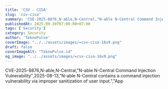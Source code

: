```yaml
---
title: 'CSV - CISA'
slug: 'csv-cisa'
summary: 'CVE-2025-8876,N-able,N-Central,"N-able N-Central Command Injection Vulnerability",2025-08-13,"N-able N-Central contains a command injection vulnerability via improper sanitization of user input.","App'
publishedAt: 2025-09-30T07:00:00+07:00
tags: ['Security']
category: Security
author: 'TeknoPulse'
coverImage: "../../assets/images/=csv-cisa-16x9.png"
draft: false
coverImageAlt: "TeknoPulse.id"
og_image: "../../assets/images/=csv-cisa-16x9.png"
---
```


CVE-2025-8876,N-able,N-Central,"N-able N-Central Command Injection Vulnerability",2025-08-13,"N-able N-Central contains a command injection vulnerability via improper sanitization of user input.","App
